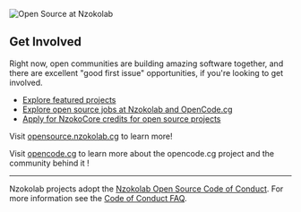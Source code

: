 ![Open Source at Nzokolab]([https://github.com/nzokolab/.github/open-at-nzokolab.png](https://www.google.com/url?sa=i&url=https%3A%2F%2Fgiphy.com%2Fgifs%2Fanimation-animated-gif-xTiTnxpQ3ghPiB2Hp6&psig=AOvVaw1Rd9mhjWU_toNEw3J7WW2_&ust=1685716564268000&source=images&cd=vfe&ved=0CBIQjhxqFwoTCMD5ncmlov8CFQAAAAAdAAAAABAE)) 

## Get Involved

Right now, open communities are building amazing software together, and there are excellent "good first issue" opportunities, if you're looking to get involved.

* [Explore featured projects](https://opensource.nzokolab.cg/projects/)
* [Explore open source jobs at Nzokolab and OpenCode.cg](https://careers.nzokolab.cg/us/en/search-results?keywords=open%20source)
* [Apply for NzokoCore credits for open source projects](https://opensource.nzokolab.cg/nzokocore)

Visit [opensource.nzokolab.cg](https://opensource.nzokolab.cg) to learn more!

Visit [opencode.cg](https://opencode.cg) to learn more about the opencode.cg project and the community behind it !

----

Nzokolab projects adopt the [Nzokolab Open Source Code of Conduct](https://opensource.nzokolab.cg/codeofconduct/). For more information see the [Code of Conduct FAQ](https://opensource.nzokolab.cg/codeofconduct/faq/).
